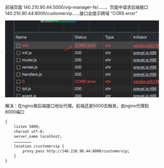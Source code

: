 前端页面 140.210.90.44:5000/vip-manager-fe/……，页面中请求后端接口 140.210.90.44:8000/customervip……接口会提示跨域 “CORS error”

![cors-error](./images/cors-error.png)

解决：在nginx做后端接口地址代理。前端还是5000去触发，由nginx代理到8000端口
```
{
    listen 5000;
    charset utf-8;
    server_name localhost;
    ……………………
    location /customervip {
        proxy_pass http://140.210.90.44:8000/customervip;
    }
}
```